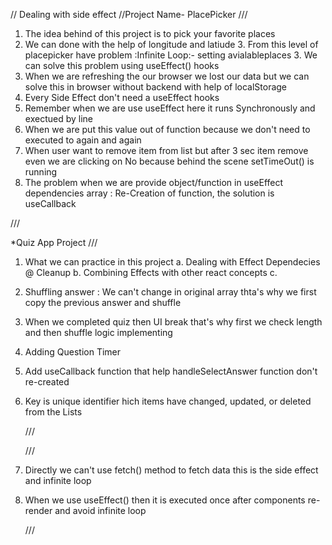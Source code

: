 // Dealing with side effect
//Project Name- PlacePicker
///

1. The idea behind of this project is to pick your favorite places
2. We can done with the help of longitude and latiude 3. From this level of placepicker have problem :Infinite Loop:- setting avialableplaces 3. We can solve this problem using useEffect() hooks
3. When we are refreshing the our browser we lost our data but we can solve this in browser without backend with help of localStorage
4. Every Side Effect don't need a useEffect hooks
5. Remember when we are use useEffect here it runs Synchronously and exectued by line
6. When we are put this value out of function because we don't need to executed to again and again
7. When user want to remove item from list but after 3 sec item remove even we are clicking on No because behind the scene setTimeOut() is running
8. The problem when we are provide object/function in useEffect dependencies array : Re-Creation of function, the solution is useCallback

///

\*Quiz App Project
///

1. What we can practice in this project
   a. Dealing with Effect Dependecies @ Cleanup
   b. Combining Effects with other react concepts
   c.
2. Shuffling answer : We can't change in original array thta's why we first copy the previous answer and shuffle
3. When we completed quiz then UI break that's why first we check length and then shuffle logic implementing
4. Adding Question Timer
5. Add useCallback function that help handleSelectAnswer function don't re-created
6. Key is unique identifier hich items have changed, updated, or deleted from the Lists

   ///

   <!-- Sending HTTP Requests -->

   ///

7. Directly we can't use fetch() method to fetch data this is the side effect and infinite loop
8. When we use useEffect() then it is executed once after components re-render and avoid infinite loop

   ///
